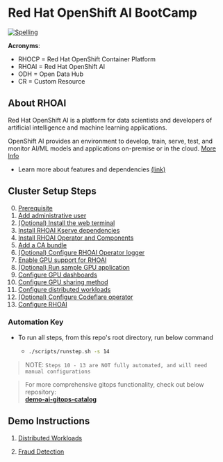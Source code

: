 # Red Hat OpenShift AI BootCamp

[![Spelling](https://github.com/redhat-na-ssa/hobbyist-guide-to-rhoai/actions/workflows/spellcheck.yml/badge.svg)](https://github.com/redhat-na-ssa/hobbyist-guide-to-rhoai/actions/workflows/spellcheck.yml)

**Acronyms**:

- RHOCP = Red Hat OpenShift Container Platform
- RHOAI = Red Hat OpenShift AI
- ODH = Open Data Hub
- CR = Custom Resource

## About RHOAI

Red Hat OpenShift AI is a platform for data scientists and developers of artificial intelligence and machine learning applications.

OpenShift AI provides an environment to develop, train, serve, test, and monitor AI/ML models and applications on-premise or in the cloud. [More Info](https://docs.redhat.com/en/documentation/red_hat_openshift_ai_self-managed/2.13/html/introduction_to_red_hat_openshift_ai/index)

- Learn more about features and dependencies [(link)](/docs/info-features.md)

## Cluster Setup Steps

0. [Prerequisite](/docs/00-prerequisite.md)
1. [Add administrative user](/docs/01-add-administrative-user.md)
1. [(Optional) Install the web terminal](/docs/02-install-web-terminal.md)
1. [Install RHOAI Kserve dependencies](/docs/03-install-kserve-dependencies.md)
1. [Install RHOAI Operator and Components](/docs/04-install-rhoai-operator.md)
1. [Add a CA bundle](/docs/05-add-ca-bundle.md)
1. [(Optional) Configure RHOAI Operator logger](/docs/06-configure-operator-logger.md)
1. [Enable GPU support for RHOAI](/docs/07-enable-gpu-support.md)
1. [(Optional) Run sample GPU application](/docs/08-run-sample-gpu-application.md)
1. [Configure GPU dashboards](/docs/09-configure-gpu-dashboards.md)
1. [Configure GPU sharing method](/docs/10-configure-gpu-sharing-method.md)
1. [Configure distributed workloads](/docs/11-configure-distributed-workloads.md)
1. [(Optional) Configure Codeflare operator](/docs/12-configure-codeflare-operator.md)
1. [Configure RHOAI](/docs/13-configure-rhoai.md)

### Automation Key

- To run all steps, from this repo's root directory, run below command
  - ```sh
    ./scripts/runstep.sh -s 14
    ```

> NOTE: `Steps 10 - 13 are NOT fully automated, and will need manual configurations`

> For more comprehensive gitops functionality, check out below repository:  
> [**demo-ai-gitops-catalog**](https://github.com/redhat-na-ssa/demo-ai-gitops-catalog)

## Demo Instructions

1. [Distributed Workloads](/docs/demo-distributed_workloads.md)

1. [Fraud Detection](/docs/demo-fraud-detection.md)

